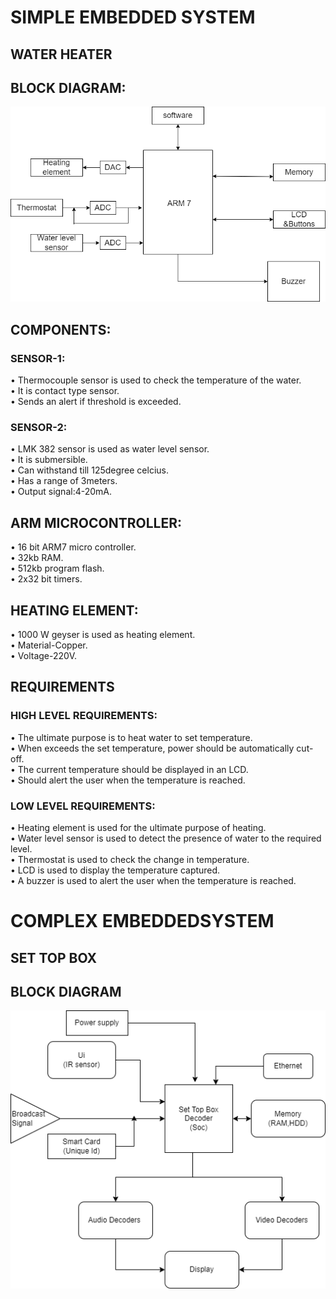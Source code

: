# SIMPLE EMBEDDED SYSTEM
## WATER HEATER
## BLOCK DIAGRAM:

![](/Case%20study/water%20heater.png)

## COMPONENTS:

### SENSOR-1:
•	Thermocouple sensor is used to check the temperature of the water.  
•	It is contact type sensor.  
•	Sends an alert if threshold is exceeded.  

### SENSOR-2:
•	LMK 382 sensor is used as water level sensor.   
•	It is submersible.    
•	Can withstand till 125degree celcius.   
•	Has a range of 3meters.   
•	Output signal:4-20mA.   

## ARM MICROCONTROLLER:

•	16 bit ARM7 micro controller.   
•	32kb RAM.   
•	512kb program flash.    
•	2x32 bit timers.      

## HEATING ELEMENT:

•	1000 W geyser is used as heating element.   
•	Material-Copper.    
•	Voltage-220V.    

## REQUIREMENTS
### HIGH LEVEL REQUIREMENTS:
•	The ultimate purpose is to heat water to set temperature.     
•	When exceeds the set temperature, power should be automatically cut-off.  
•	The current temperature should be displayed in an LCD.  
•	Should alert the user when the temperature is reached.  

### LOW LEVEL REQUIREMENTS:

•	Heating element is used for the ultimate purpose of heating.  
•	Water level sensor is used to detect the presence of water to the required level.   
•	Thermostat is used to check the change in temperature.  
•	LCD is used to display the temperature captured.  
•	A buzzer is used to alert the user when the temperature is reached. 

# COMPLEX EMBEDDEDSYSTEM
## SET TOP BOX

## BLOCK DIAGRAM
![](/Case%20study/Complex.png)







